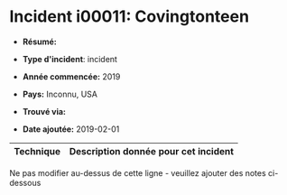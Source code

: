 # Incident i00011: Covingtonteen

* **Résumé:**

* **Type d'incident**: incident

* **Année commencée:** 2019

* **Pays:** Inconnu, USA

* **Trouvé via:**

* **Date ajoutée:** 2019-02-01
 

|Technique |Description donnée pour cet incident |
|--------- |------------------------- |


Ne pas modifier au-dessus de cette ligne - veuillez ajouter des notes ci-dessous